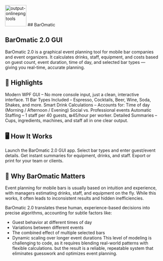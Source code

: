 <img width="70" height="70" alt="output-onlinepngtools" src="https://github.com/user-attachments/assets/93304cd1-9977-4b7a-84d1-72e1f72604c5" />
## BarOmatic

## BarOmatic 2.0 GUI
BarOmatic 2.0 is a graphical event planning tool for mobile bar companies and event organizers.
It calculates drinks, staff, equipment, and costs based on guest count, event duration, time of day, and selected bar types — giving you real-time, accurate planning.

## 🚀 Highlights
Modern WPF GUI – No more console input, just a clean, interactive interface.
11 Bar Types Included – Espresso, Cocktails, Beer, Wine, Soda, Shakes, and more.
Smart Drink Calculations – Accounts for:
Time of day (Morning / Afternoon / Evening)
Social vs. Professional events
Automatic Staffing – 1 staff per 40 guests, ₪45/hour per worker.
Detailed Summaries – Cups, ingredients, machines, and staff all in one clear output.

## 🖥 How It Works
Launch the BarOmatic 2.0 GUI app.
Select bar types and enter guest/event details.
Get instant summaries for equipment, drinks, and staff.
Export or print for your team or clients.


## 🧮 Why BarOmatic Matters
Event planning for mobile bars is usually based on intuition and experience, with managers estimating drinks, staff, and equipment on the fly.
While this works, it often leads to inconsistent results and hidden inefficiencies.

BarOmatic 2.0 translates these human, experience-based decisions into precise algorithms, accounting for subtle factors like:
- Guest behavior at different times of day
- Variations between different events
- The combined effect of multiple selected bars
- Dynamic scaling over longer event durations
This level of modeling is challenging to code, as it requires blending real-world patterns with flexible calculations.
but the result is a reliable, repeatable system that eliminates guesswork and optimizes event planning.
